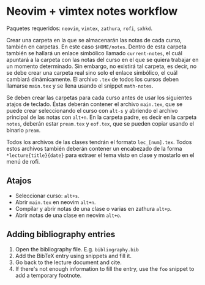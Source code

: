 # Neovim + vimtex notes workflow

Paquetes requeridos: `neovim`, `vimtex`, `zathura`, `rofi`, `sxhkd`.

Crear una carpeta en la que se almacenarán las notas de cada curso, también en carpetas. En este caso `$HOME/notes`. Dentro de esta carpeta también se hallará un enlace simbólico llamado `current-notes`, el cuál apuntará a la carpeta con las notas del curso en el que se quiera trabajar en un momento determinado. Sin embargo, no existirá tal carpeta, es decir, no se debe crear una carpeta real sino solo el enlace simbólico, el cuál cambiará dinámicamente. El archivo `.tex` de todos los cursos deben llamarse `main.tex` y se llena usando el snippet `math-notes`.

Se deben crear las carpetas para cada curso antes de usar los siguientes atajos de teclado. Éstas deberán contener el archivo `main.tex`, que se puede crear seleccionando el curso con `alt-s` y abriendo el archivo principal de las notas con `alt+n`. En la carpeta padre, es decir en la carpeta `notes`, deberán estar `pream.tex` y `eof.tex`, que se pueden copiar usando el binario `pream`.

Todos los archivos de las clases tendrán el formato `lec_[num].tex`. Todos estos archivos también deberán contener un encabezado de la forma `*lecture{title}{date}` para extraer el tema visto en clase y mostarlo en el menú de rofi.

## Atajos

- Seleccionar curso: `alt+s`.
- Abrir `main.tex` en neovim `alt+n`.
- Compilar y abrir notas de una clase o varias en zathura `alt+p`.
- Abrir notas de una clase en neovim `alt+o`.


## Adding bibliography entries
1. Open the bibliography file. E.g. `bibliography.bib`
2. Add the BibTeX entry using snippets and fill it.
3. Go back to the lecture document and cite.
4. If there's not enough information to fill the entry, use the `foo` snippet to add a temporary footnote.
